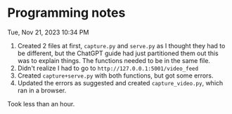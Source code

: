 # Programming notes

Tue, Nov 21, 2023 10:34 PM

1. Created 2 files at first, `capture.py` and `serve.py` as I thought they had to be different, but the ChatGPT guide had just partitioned them out this was to explain things. The functions needed to be in the same file.
2. Didn't realize I had to go to `http://127.0.0.1:5001/video_feed`
3. Created `capture+serve.py` with both functions, but got some errors.
4. Updated the errors as suggested and created `capture_video.py`, which ran in a browser.
   
Took less than an hour.
